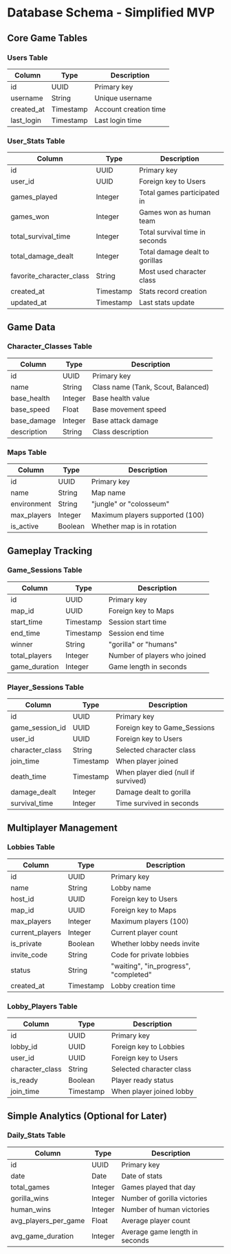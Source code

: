 # Database Schema - Simplified MVP

## Core Game Tables

### Users Table
| Column | Type | Description |
|--------|------|-------------|
| id | UUID | Primary key |
| username | String | Unique username |
| created_at | Timestamp | Account creation time |
| last_login | Timestamp | Last login time |

### User_Stats Table
| Column | Type | Description |
|--------|------|-------------|
| id | UUID | Primary key |
| user_id | UUID | Foreign key to Users |
| games_played | Integer | Total games participated in |
| games_won | Integer | Games won as human team |
| total_survival_time | Integer | Total survival time in seconds |
| total_damage_dealt | Integer | Total damage dealt to gorillas |
| favorite_character_class | String | Most used character class |
| created_at | Timestamp | Stats record creation |
| updated_at | Timestamp | Last stats update |

## Game Data

### Character_Classes Table
| Column | Type | Description |
|--------|------|-------------|
| id | UUID | Primary key |
| name | String | Class name (Tank, Scout, Balanced) |
| base_health | Integer | Base health value |
| base_speed | Float | Base movement speed |
| base_damage | Integer | Base attack damage |
| description | String | Class description |

### Maps Table
| Column | Type | Description |
|--------|------|-------------|
| id | UUID | Primary key |
| name | String | Map name |
| environment | String | "jungle" or "colosseum" |
| max_players | Integer | Maximum players supported (100) |
| is_active | Boolean | Whether map is in rotation |

## Gameplay Tracking

### Game_Sessions Table
| Column | Type | Description |
|--------|------|-------------|
| id | UUID | Primary key |
| map_id | UUID | Foreign key to Maps |
| start_time | Timestamp | Session start time |
| end_time | Timestamp | Session end time |
| winner | String | "gorilla" or "humans" |
| total_players | Integer | Number of players who joined |
| game_duration | Integer | Game length in seconds |

### Player_Sessions Table
| Column | Type | Description |
|--------|------|-------------|
| id | UUID | Primary key |
| game_session_id | UUID | Foreign key to Game_Sessions |
| user_id | UUID | Foreign key to Users |
| character_class | String | Selected character class |
| join_time | Timestamp | When player joined |
| death_time | Timestamp | When player died (null if survived) |
| damage_dealt | Integer | Damage dealt to gorilla |
| survival_time | Integer | Time survived in seconds |

## Multiplayer Management

### Lobbies Table
| Column | Type | Description |
|--------|------|-------------|
| id | UUID | Primary key |
| name | String | Lobby name |
| host_id | UUID | Foreign key to Users |
| map_id | UUID | Foreign key to Maps |
| max_players | Integer | Maximum players (100) |
| current_players | Integer | Current player count |
| is_private | Boolean | Whether lobby needs invite |
| invite_code | String | Code for private lobbies |
| status | String | "waiting", "in_progress", "completed" |
| created_at | Timestamp | Lobby creation time |

### Lobby_Players Table
| Column | Type | Description |
|--------|------|-------------|
| id | UUID | Primary key |
| lobby_id | UUID | Foreign key to Lobbies |
| user_id | UUID | Foreign key to Users |
| character_class | String | Selected character class |
| is_ready | Boolean | Player ready status |
| join_time | Timestamp | When player joined lobby |

## Simple Analytics (Optional for Later)

### Daily_Stats Table
| Column | Type | Description |
|--------|------|-------------|
| id | UUID | Primary key |
| date | Date | Date of stats |
| total_games | Integer | Games played that day |
| gorilla_wins | Integer | Number of gorilla victories |
| human_wins | Integer | Number of human victories |
| avg_players_per_game | Float | Average player count |
| avg_game_duration | Integer | Average game length in seconds |
